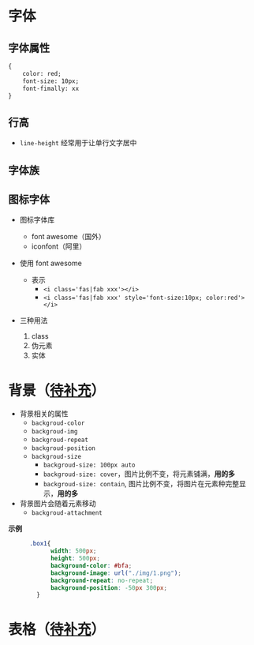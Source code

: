 # 字体



## 字体属性



```html
{
	color: red;
	font-size: 10px;
	font-fimally: xx
}
```





## 行高



- `line-height` 经常用于让单行文字居中





## 字体族







## 图标字体



- 图标字体库
  - font awesome（国外）
  - iconfont（阿里）
- 使用 font awesome
  - 表示
    - `<i class='fas|fab xxx'></i>`
    - `<i class='fas|fab xxx' style='font-size:10px; color:red'></i>`

- 三种用法
  1. class
  2. 伪元素
  3. 实体





# 背景（<u>待补充</u>）



- 背景相关的属性
  - `backgroud-color`
  - `backgroud-img`
  - `backgroud-repeat`
  - `backgroud-position`
  - `backgroud-size`
    - `backgroud-size: 100px auto`
    - `backgroud-size: cover`，图片比例不变，将元素铺满，**用的多**
    - `backgroud-size: contain`, 图片比例不变，将图片在元素种完整显示，**用的多**
- 背景图片会随着元素移动
  - `backgroud-attachment`



**示例**

```css
      .box1{
            width: 500px;
            height: 500px;
            background-color: #bfa;
            background-image: url("./img/1.png");
            background-repeat: no-repeat;
            background-position: -50px 300px;
        }
```





# 表格（<u>待补充</u>）


